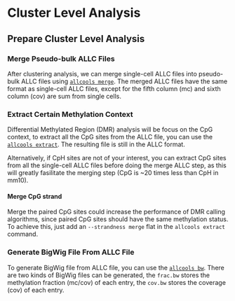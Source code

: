# Cluster Level Analysis

## Prepare Cluster Level Analysis

### Merge Pseudo-bulk ALLC Files

After clustering analysis, we can merge single-cell ALLC files into pseudo-bulk ALLC files using 
[`allcools merge`](../command_line/allcools_merge.ipynb). The merged ALLC files have the same format as single-cell
ALLC files, except for the fifth column (mc) and sixth column (cov) are sum from single cells.

### Extract Certain Methylation Context

Differential Methylated Region (DMR) analysis will be focus on the CpG context, 
to extract all the CpG sites from the ALLC file, you can use the 
[`allcools extract`](../command_line/allcools_extract.ipynb). 
The resulting file is still in the ALLC format.

Alternatively, if CpH sites are not of your interest, you can extract CpG sites from all the single-cell 
ALLC files before doing the merge ALLC step, as this will greatly fasilitate the merging step 
(CpG is ~20 times less than CpH in mm10).

#### Merge CpG strand

Merge the paired CpG sites could increase the performance of DMR calling algorithms, 
since paired CpG sites should have the same methylation status. 
To achieve this, just add an `--strandness merge` flat in the `allcools extract` command.

### Generate BigWig File From ALLC File

To generate BigWig file from ALLC file, you can use the 
[`allcools bw`](../command_line/allcools_bw.ipynb). There are two kinds of BigWig files can be generated, 
the `frac.bw` stores the methylation fraction (mc/cov) of each entry, 
the `cov.bw` stores the coverage (cov) of each entry.